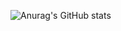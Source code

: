 ![Anurag's GitHub stats](https://github-readme-stats.vercel.app/api?iMikio=anuraghazra&count_private=true)
